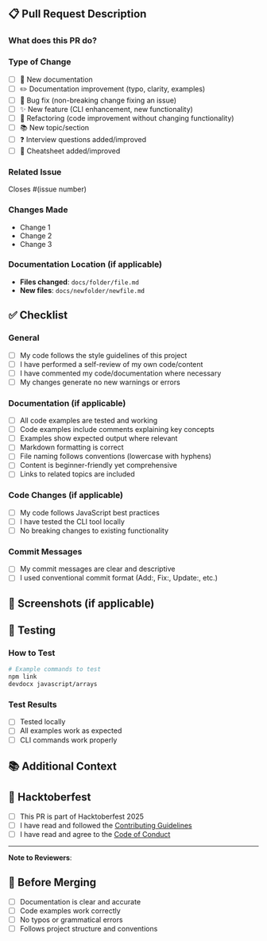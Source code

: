 ## 📋 Pull Request Description

### What does this PR do?
<!-- Provide a clear and concise description of your changes -->

### Type of Change
- [ ] 📝 New documentation
- [ ] ✏️ Documentation improvement (typo, clarity, examples)
- [ ] 🐛 Bug fix (non-breaking change fixing an issue)
- [ ] ✨ New feature (CLI enhancement, new functionality)
- [ ] 🎨 Refactoring (code improvement without changing functionality)
- [ ] 📚 New topic/section
- [ ] ❓ Interview questions added/improved
- [ ] 📄 Cheatsheet added/improved

### Related Issue
<!-- Link to the issue this PR addresses -->
Closes #(issue number)

### Changes Made
<!-- List the specific changes you made -->
- Change 1
- Change 2
- Change 3

### Documentation Location (if applicable)
- **Files changed**: `docs/folder/file.md`
- **New files**: `docs/newfolder/newfile.md`

## ✅ Checklist

### General
- [ ] My code follows the style guidelines of this project
- [ ] I have performed a self-review of my own code/content
- [ ] I have commented my code/documentation where necessary
- [ ] My changes generate no new warnings or errors

### Documentation (if applicable)
- [ ] All code examples are tested and working
- [ ] Code examples include comments explaining key concepts
- [ ] Examples show expected output where relevant
- [ ] Markdown formatting is correct
- [ ] File naming follows conventions (lowercase with hyphens)
- [ ] Content is beginner-friendly yet comprehensive
- [ ] Links to related topics are included

### Code Changes (if applicable)
- [ ] My code follows JavaScript best practices
- [ ] I have tested the CLI tool locally
- [ ] No breaking changes to existing functionality

### Commit Messages
- [ ] My commit messages are clear and descriptive
- [ ] I used conventional commit format (Add:, Fix:, Update:, etc.)

## 📸 Screenshots (if applicable)
<!-- Add screenshots to demonstrate changes, especially for CLI improvements -->

## 🧪 Testing
### How to Test
<!-- Describe how to test your changes -->
```bash
# Example commands to test
npm link
devdocx javascript/arrays
```

### Test Results
- [ ] Tested locally
- [ ] All examples work as expected
- [ ] CLI commands work properly

## 📚 Additional Context
<!-- Add any other context about the PR here -->

## 🎃 Hacktoberfest
- [ ] This PR is part of Hacktoberfest 2025
- [ ] I have read and followed the [Contributing Guidelines](CONTRIBUTING.md)
- [ ] I have read and agree to the [Code of Conduct](CODE_OF_CONDUCT.md)

---

**Note to Reviewers**: 
<!-- Any specific areas you'd like reviewers to focus on? -->

## 📝 Before Merging
- [ ] Documentation is clear and accurate
- [ ] Code examples work correctly
- [ ] No typos or grammatical errors
- [ ] Follows project structure and conventions
